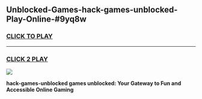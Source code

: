 
## Unblocked-Games-hack-games-unblocked-Play-Online-#9yq8w
<h3>
<a href="https://premium.freeplayer.one?title=hack-games-unblocked&ref=27F">CLICK TO PLAY</a></h3>
<hr>

<h3>
<a href="https://premium.freeplayer.one?title=hack-games-unblocked&ref=27F">CLICK 2 PLAY</a>
  
</h3>

<a href="https://premium.freeplayer.one?title=hack-games-unblocked&ref=27F"><img src="https://clearcache.store/games.png"></a>


**hack-games-unblocked games unblocked: Your Gateway to Fun and Accessible Online Gaming**
